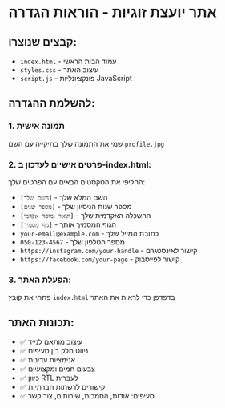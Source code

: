 # אתר יועצת זוגיות - הוראות הגדרה

## קבצים שנוצרו:
- `index.html` - עמוד הבית הראשי
- `styles.css` - עיצוב האתר
- `script.js` - פונקציונליות JavaScript

## להשלמת ההגדרה:

### 1. תמונה אישית
שמי את התמונה שלך בתיקייה עם השם `profile.jpg`

### 2. פרטים אישיים לעדכון ב-index.html:
החליפי את הטקסטים הבאים עם הפרטים שלך:
- `[השם שלך]` - השם המלא שלך
- `[מספר שנים]` - מספר שנות הניסיון שלך
- `[תואר ומוסד אקדמי]` - ההשכלה האקדמית שלך
- `[גוף מסמיך]` - הגוף המסמיך אותך
- `your-email@example.com` - כתובת המייל שלך
- `050-123-4567` - מספר הטלפון שלך
- `https://instagram.com/your-handle` - קישור לאינסטגרם
- `https://facebook.com/your-page` - קישור לפייסבוק

### 3. הפעלת האתר:
פתחי את קובץ `index.html` בדפדפן כדי לראות את האתר

## תכונות האתר:
- ✅ עיצוב מותאם לנייד
- ✅ ניווט חלק בין סעיפים
- ✅ אנימציות עדינות
- ✅ צבעים חמים ומקצועיים
- ✅ כיוון RTL לעברית
- ✅ קישורים לרשתות חברתיות
- ✅ סעיפים: אודות, הסמכות, שירותים, צור קשר